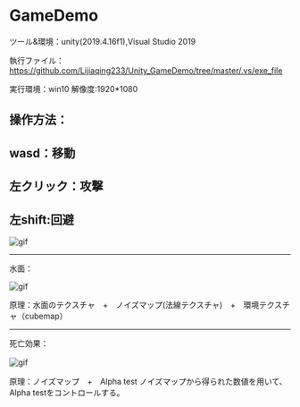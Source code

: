 # GameDemo
ツール&環境：unity(2019.4.16f1),Visual Studio 2019

執行ファイル：https://github.com/Lijiaqing233/Unity_GameDemo/tree/master/.vs/exe_file

実行環境：win10  解像度:1920*1080

操作方法：
--------------------------------------------------------------------------------------
wasd：移動
--------------------------------------------------------------------------------------
左クリック：攻撃
--------------------------------------------------------------------------------------
左shift:回避
--------------------------------------------------------------------------------------

![gif](https://github.com/Lijiaqing233/GameDemo/blob/master/Gamedemo.gif)

--------------------------------------------------------------------------------------
水面：


   ![gif](https://github.com/Lijiaqing233/GameDemo/blob/master/suimian.gif)
   
   
   原理：水面のテクスチャ　+　ノイズマップ(法線テクスチャ)　+　環境テクスチャ（cubemap）　

--------------------------------------------------------------------------------------
死亡効果：

![gif](https://github.com/Lijiaqing233/GameDemo/blob/master/die.gif)
　 
  
  原理：ノイズマップ　+　Alpha test
   ノイズマップから得られた数値を用いて、Alpha testをコントロールする。



